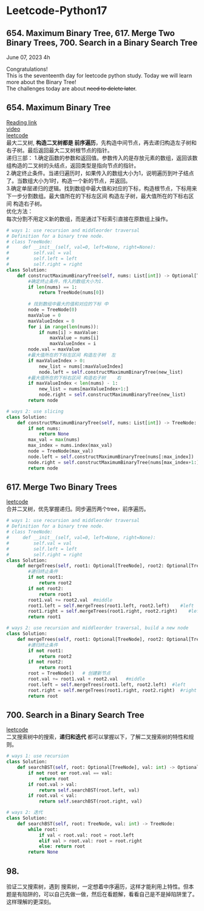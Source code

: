 # Leetcode-Python17

## 654. Maximum Binary Tree, 617. Merge Two Binary Trees, 700. Search in a Binary Search Tree

June 07, 2023  4h

Congratulations!\
This is the seventeenth day for leetcode python study. Today we will learn more about the Binary Tree!\
The challenges today are about ~~need to delete later~~.


##  654. Maximum Binary Tree
[Reading link](https://github.com/youngyangyang04/leetcode-master/blob/master/problems/0654.%E6%9C%80%E5%A4%A7%E4%BA%8C%E5%8F%89%E6%A0%91.md)\
[video](https://www.bilibili.com/video/BV1MG411G7ox/?spm_id_from=pageDriver&vd_source=63f26efad0d35bcbb0de794512ac21f3)\
[leetcode](https://leetcode.com/problems/maximum-binary-tree/)\
最大二叉树, **构造二叉树都是 前序遍历**，先构造中间节点，再去递归构造左子树和右子树。最后返回最大二叉树根节点的指针。\
递归三部：
1.确定函数的参数和返回值。参数传入的是存放元素的数组，返回该数组构造的二叉树的头结点，返回类型是指向节点的指针。\
2.确定终止条件。当递归遍历时，如果传入的数组大小为1，说明遍历到叶子结点了。当数组大小为1时，构造一个新的节点，并返回。\
3.确定单层递归的逻辑。找到数组中最大值和对应的下标，构造根节点，下标用来下一步分割数组。最大值所在的下标左区间 构造左子树，最大值所在的下标右区间 构造右子树。\
优化方法：\
每次分割不用定义新的数组，而是通过下标索引直接在原数组上操作。
```python
# ways 1: use recursion and middleorder traversal
# Definition for a binary tree node.
# class TreeNode:
#     def __init__(self, val=0, left=None, right=None):
#         self.val = val
#         self.left = left
#         self.right = right
class Solution:
    def constructMaximumBinaryTree(self, nums: List[int]) -> Optional[TreeNode]:
        #确定终止条件，传入的数组大小为1.
        if len(nums) == 1:
            return TreeNode(nums[0])
        
        # 找到数组中最大的值和对应的下标 中
        node = TreeNode(0)
        maxValue = 0
        maxValueIndex = 0
        for i in range(len(nums)):
            if nums[i] > maxValue:
                maxValue = nums[i]
                maxValueIndex = i
        node.val = maxValue
        #最大值所在的下标左区间 构造左子树  左
        if maxValueIndex > 0:
            new_list = nums[:maxValueIndex]
            node.left = self.constructMaximumBinaryTree(new_list)
        #最大值所在的下标右区间 构造右子树    右
        if maxValueIndex < len(nums) - 1:
            new_list = nums[maxValueIndex+1:]
            node.right = self.constructMaximumBinaryTree(new_list)
        return node
```
```python
# ways 2: use slicing
class Solution:
    def constructMaximumBinaryTree(self, nums: List[int]) -> TreeNode:
        if not nums:
            return None
        max_val = max(nums)
        max_index = nums.index(max_val)
        node = TreeNode(max_val)
        node.left = self.constructMaximumBinaryTree(nums[:max_index])
        node.right = self.constructMaximumBinaryTree(nums[max_index+1:])
        return node
```


## 617. Merge Two Binary Trees
[leetcode](https://leetcode.com/problems/merge-two-binary-trees/)\
合并二叉树，优先掌握递归。同步遍历两个tree，前序遍历。
```python
# ways 1: use recursion and middleorder traversal
# Definition for a binary tree node.
# class TreeNode:
#     def __init__(self, val=0, left=None, right=None):
#         self.val = val
#         self.left = left
#         self.right = right
class Solution:
    def mergeTrees(self, root1: Optional[TreeNode], root2: Optional[TreeNode]) -> Optional[TreeNode]:
        #递归终止条件
        if not root1:
            return root2
        if not root2:
            return root1
        root1.val += root2.val  #middle
        root1.left = self.mergeTrees(root1.left, root2.left)    #left
        root1.right = self.mergeTrees(root1.right, root2.right)    #left
        return root1
```
```python
# ways 2: use recursion and middleorder traversal, build a new node
class Solution:
    def mergeTrees(self, root1: Optional[TreeNode], root2: Optional[TreeNode]) -> Optional[TreeNode]:
        #递归终止条件
        if not root1:
            return root2
        if not root2:
            return root1
        root = TreeNode()   # 创建新节点
        root.val += root1.val + root2.val   #middle
        root.left = self.mergeTrees(root1.left, root2.left)  #left
        root.right = self.mergeTrees(root1.right, root2.right)  #right
        return root
```


## 700. Search in a Binary Search Tree
[leetcode](https://leetcode.com/problems/search-in-a-binary-search-tree/)\
二叉搜索树中的搜索，**递归和迭代** 都可以掌握以下，了解二叉搜索树的特性和规则。
```python
# ways 1: use recursion
class Solution:
    def searchBST(self, root: Optional[TreeNode], val: int) -> Optional[TreeNode]:
        if not root or root.val == val:
            return root
        if root.val > val:
            return self.searchBST(root.left, val)
        if root.val < val:
            return self.searchBST(root.right, val)
```
```python
# ways 2: 迭代
class Solution:
    def searchBST(self, root: TreeNode, val: int) -> TreeNode:
        while root:
            if val < root.val: root = root.left
            elif val > root.val: root = root.right
            else: return root
        return None
 ```       


## 98.
验证二叉搜索树，遇到 搜索树，一定想着中序遍历，这样才能利用上特性。但本题是有陷阱的，可以自己先做一做，然后在看题解，看看自己是不是掉陷阱里了。这样理解的更深刻。




